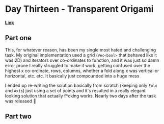 # Day Thirteen - Transparent Origami

[**Link**](https://adventofcode.com/2021/day/13)

## Part one

This, for whatever reason, has been my single most hated and challenging task.
My original implementation used a grid (`Vec<bool>` that behaved like it was 2D) and iterators over co-ordinates to function, and it was just so damn error prone I really struggled to make it work, getting confused over the highest x co-ordinate, rows, columns, whether a fold along x was vertical or horizontal, etc. etc.
It basically just compounded into a huge mess

I ended up re-writing the solution basically from scratch (keeping only `Fold` and `Axis`) just using a set of points and it's resulted in a really elegant looking solution that actually f*cking works.
Nearly two days after the task was released 🥲

## Part two
